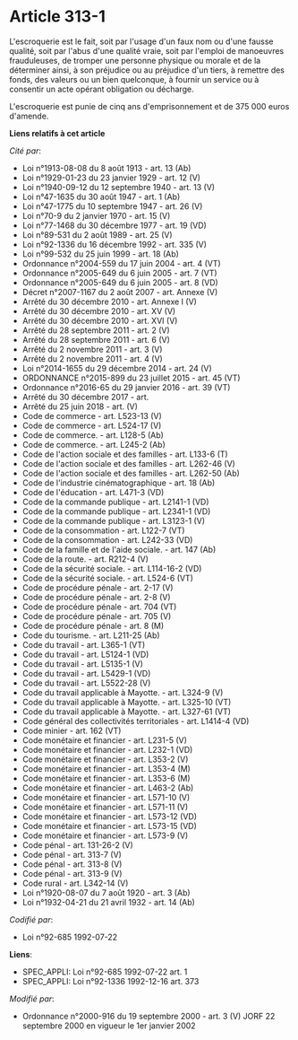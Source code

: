 # Article 313-1

L'escroquerie est le fait, soit par l'usage d'un faux nom ou d'une fausse qualité, soit par l'abus d'une qualité vraie, soit
par l'emploi de manoeuvres frauduleuses, de tromper une personne physique ou morale et de la déterminer ainsi, à son
préjudice ou au préjudice d'un tiers, à remettre des fonds, des valeurs ou un bien quelconque, à fournir un service ou à
consentir un acte opérant obligation ou décharge.

L'escroquerie est punie de cinq ans d'emprisonnement et de 375 000 euros d'amende.

**Liens relatifs à cet article**

_Cité par_:

  - Loi n°1913-08-08 du 8 août 1913 - art. 13 (Ab)
  - Loi n°1929-01-23 du 23 janvier 1929 - art. 12 (V)
  - Loi n°1940-09-12 du 12 septembre 1940 - art. 13 (V)
  - Loi n°47-1635 du 30 août 1947 - art. 1 (Ab)
  - Loi n°47-1775 du 10 septembre 1947 - art. 26 (V)
  - Loi n°70-9 du 2 janvier 1970 - art. 15 (V)
  - Loi n°77-1468 du 30 décembre 1977 - art. 19 (VD)
  - Loi n°89-531 du 2 août 1989 - art. 25 (V)
  - Loi n°92-1336 du 16 décembre 1992 - art. 335 (V)
  - Loi n°99-532 du 25 juin 1999 - art. 18 (Ab)
  - Ordonnance n°2004-559 du 17 juin 2004 - art. 4 (VT)
  - Ordonnance n°2005-649 du 6 juin 2005 - art. 7 (VT)
  - Ordonnance n°2005-649 du 6 juin 2005 - art. 8 (VD)
  - Décret n°2007-1167 du 2 août 2007 - art. Annexe (V)
  - Arrêté du 30 décembre 2010 - art. Annexe I (V)
  - Arrêté du 30 décembre 2010 - art. XV (V)
  - Arrêté du 30 décembre 2010 - art. XVI (V)
  - Arrêté du 28 septembre 2011 - art. 2 (V)
  - Arrêté du 28 septembre 2011 - art. 6 (V)
  - Arrêté du 2 novembre 2011 - art. 3 (V)
  - Arrêté du 2 novembre 2011 - art. 4 (V)
  - Loi n°2014-1655 du 29 décembre 2014 - art. 24 (V)
  - ORDONNANCE n°2015-899 du 23 juillet 2015 - art. 45 (VT)
  - Ordonnance n°2016-65 du 29 janvier 2016 - art. 39 (VT)
  - Arrêté du 30 décembre 2017 - art.
  - Arrêté du 25 juin 2018 - art. (V)
  - Code de commerce - art. L523-13 (V)
  - Code de commerce - art. L524-17 (V)
  - Code de commerce. - art. L128-5 (Ab)
  - Code de commerce. - art. L245-2 (Ab)
  - Code de l'action sociale et des familles - art. L133-6 (T)
  - Code de l'action sociale et des familles - art. L262-46 (V)
  - Code de l'action sociale et des familles - art. L262-50 (Ab)
  - Code de l'industrie cinématographique - art. 18 (Ab)
  - Code de l'éducation - art. L471-3 (VD)
  - Code de la commande publique - art. L2141-1 (VD)
  - Code de la commande publique - art. L2341-1 (VD)
  - Code de la commande publique - art. L3123-1 (V)
  - Code de la consommation - art. L122-7 (VT)
  - Code de la consommation - art. L242-33 (VD)
  - Code de la famille et de l'aide sociale. - art. 147 (Ab)
  - Code de la route. - art. R212-4 (V)
  - Code de la sécurité sociale. - art. L114-16-2 (VD)
  - Code de la sécurité sociale. - art. L524-6 (VT)
  - Code de procédure pénale - art. 2-17 (V)
  - Code de procédure pénale - art. 2-8 (V)
  - Code de procédure pénale - art. 704 (VT)
  - Code de procédure pénale - art. 705 (V)
  - Code de procédure pénale - art. 8 (M)
  - Code du tourisme. - art. L211-25 (Ab)
  - Code du travail - art. L365-1 (VT)
  - Code du travail - art. L5124-1 (VD)
  - Code du travail - art. L5135-1 (V)
  - Code du travail - art. L5429-1 (VD)
  - Code du travail - art. L5522-28 (V)
  - Code du travail applicable à Mayotte. - art. L324-9 (V)
  - Code du travail applicable à Mayotte. - art. L325-10 (VT)
  - Code du travail applicable à Mayotte. - art. L327-61 (VT)
  - Code général des collectivités territoriales - art. L1414-4 (VD)
  - Code minier - art. 162 (VT)
  - Code monétaire et financier - art. L231-5 (V)
  - Code monétaire et financier - art. L232-1 (VD)
  - Code monétaire et financier - art. L353-2 (V)
  - Code monétaire et financier - art. L353-4 (M)
  - Code monétaire et financier - art. L353-6 (M)
  - Code monétaire et financier - art. L463-2 (Ab)
  - Code monétaire et financier - art. L571-10 (V)
  - Code monétaire et financier - art. L571-11 (V)
  - Code monétaire et financier - art. L573-12 (VD)
  - Code monétaire et financier - art. L573-15 (VD)
  - Code monétaire et financier - art. L573-9 (V)
  - Code pénal - art. 131-26-2 (V)
  - Code pénal - art. 313-7 (V)
  - Code pénal - art. 313-8 (V)
  - Code pénal - art. 313-9 (V)
  - Code rural - art. L342-14 (V)
  - Loi n°1920-08-07 du 7 août 1920 - art. 3 (Ab)
  - Loi n°1932-04-21 du 21 avril 1932 - art. 14 (Ab)

_Codifié par_:

  - Loi n°92-685 1992-07-22

**Liens**:

  - SPEC_APPLI: Loi n°92-685 1992-07-22 art. 1
  - SPEC_APPLI: Loi n°92-1336 1992-12-16 art. 373

_Modifié par_:

  - Ordonnance n°2000-916 du 19 septembre 2000 - art. 3 (V) JORF 22 septembre 2000 en vigueur le 1er janvier 2002
